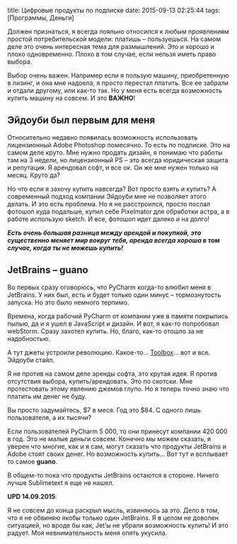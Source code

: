 title: Цифровые продукты по подписке
date: 2015-09-13 02:25:44
tags: [Программы, Деньги]

Должен признаться, я всегда лояльно относился к любым проявлениям простой потребительской модели: платишь – пользуешься. На самом деле это очень интересная тема для размышлений. Это и хорошо и плохо одновременно. Плохо в том случае, если нельзя иметь право выбора. 

Выбор очень важен. Например если я пользую машину, приобретенную в лизинг, и она мне надоела, я просто перестал платить. Все ее забрали и отдали другому, или как-то так. Но у меня есть всегда возможность купить машину на совсем. И это **ВАЖНО**!

## Эйдоуби был первым для меня

Относительно недавно появилась возможность использовать лицензионный Adobe Photoshop помесячно. То есть по подписке. Это на самом деле круто. Мне нужно продать дизайн, я понимаю что работы там на 3 недели, но лицензионный PS – это всегда юридическая защита и репутация. Я арендовал софт, и все ок. Он же мне нужен только на месяц. Круто да?

Но что если я захочу купить навсегда? Вот просто взять и купить? А современный подход компании Эйдоуби мне не позволяет этого делать. И это есть проблема. Но я не расстроился, просто послал фотошоп куда подальше, купил себе Pixelmator для обработки астра, а в работе использую sketch. И все, фотошоп идет далеко и на долго!

**_Есть очень большая разница между арендой и покупкой, это существенно меняет мир вокруг тебя, аренда всегда хороша в том случае, когда ты не можешь купить!_**

## JetBrains – guano

Во первых сразу оговорюсь, что PyCharm когда-то влюбил меня в JetBrains. У них был, есть и будет только один минус – тормознутость запуска. Но это было немного терпимо.

Времена, когда рабочий PyCharm от компании уже в памяти покрылись пылью, да и я ушел в JavaScript и дизайн. И вот, я как-то попробовал webStorm. Сразу захотел купить. Но, благо, как-то отошло за не надобностью.

А тут джеты устроили революцию. Какое-то… [Toolbox](https://www.jetbrains.com/toolbox/)… вот и все. Эйдоуби стайл.

Я не против на самом деле аренды софта, это крутая идея. Я против отсутствия выбора, купить/арендовать. Это по скотски. Мне протестовать этому явлению джемов глупо. Но я теперь точно знаю что платить им денег не буду.

Вы просто задумайтесь, $7 в меся. Год это $84. С одного лишь пользователя, а их тысячи?

Если пользователей PyCharm 5 000, то они принесут компании 420 000 в год. Это не малые деньги совсем. Конечно мы можем сказать, я уверен что многие, как и я сам, могут сказать что продукты JetBrains и Adobe стоят своих денег. Но возможность купить… Вот тут и всплывает то самое **guano**.

В общем-то пока что продукты JetBrains остаются в стороне. Ничего лучше Sublimetext я еще не нашел.

**UPD 14.09.2015**:

Я не совсем до конца раскрыл мысль, извиняюсь за это. Дело в том, что я не обвиняю якобы только один JetBrains. Я в целом не доволен ситуацией, но вроде бы как, Jet’ы не убрали возможность купить! И это радует. Моя невнимательность меня опять укусила.